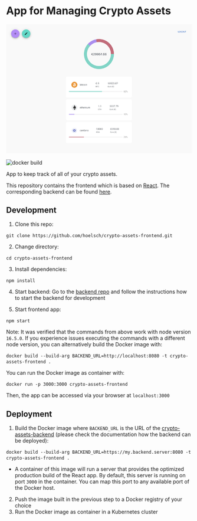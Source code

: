 # App for Managing Crypto Assets

<p align="center">
  <img src=./screenshot.png />
</p>

![docker build](https://github.com/hoelsch/crypto-assets-frontend/actions/workflows/docker-image.yml/badge.svg)

App to keep track of all of your crypto assets.

This repository contains the frontend which is based on [React](https://reactjs.org/). The corresponding backend can be found [here](https://github.com/hoelsch/crypto-assets-backend).

## Development

1. Clone this repo:
```
git clone https://github.com/hoelsch/crypto-assets-frontend.git
```
2. Change directory:
```
cd crypto-assets-frontend
```
3. Install dependencies:
```
npm install
```
4. Start backend:
Go to the [backend repo](https://github.com/hoelsch/crypto-assets-backend) and follow the instructions how to start the backend for development

6. Start frontend app:
```
npm start
```
Note: It was verified that the commands from above work with node version `16.5.0`. If you experience issues executing the commands with a different node version, you can alternatively build the Docker image with:
```
docker build --build-arg BACKEND_URL=http://localhost:8080 -t crypto-assets-frontend .
```
You can run the Docker image as container with:
```
docker run -p 3000:3000 crypto-assets-frontend
```
Then, the app can be accessed via your browser at `localhost:3000`
## Deployment

1. Build the Docker image where `BACKEND_URL` is the URL of the [crypto-assets-backend](https://github.com/hoelsch/crypto-assets-backend) (please check the documentation how the backend can be deployed):
```
docker build --build-arg BACKEND_URL=https://my.backend.server:8080 -t crypto-assets-frontend .
```
- A container of this image will run a server that provides the optimized production build of the React app. By default, this server is running on port `3000` in the container. You can map this port to any available port of the Docker host.

2. Push the image built in the previous step to a Docker registry of your choice
3. Run the Docker image as container in a Kubernetes cluster
